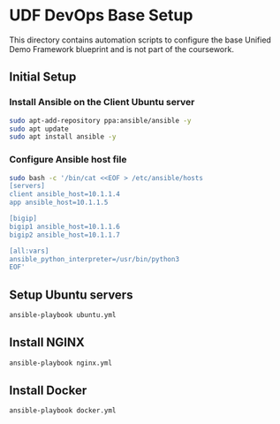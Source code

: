 # UDF DevOps Base Setup

This directory contains automation scripts to configure the base Unified Demo Framework blueprint and is not part of the coursework. 

## Initial Setup

### Install Ansible on the Client Ubuntu server
```bash
sudo apt-add-repository ppa:ansible/ansible -y
sudo apt update
sudo apt install ansible -y
```
### Configure Ansible host file
```bash
sudo bash -c '/bin/cat <<EOF > /etc/ansible/hosts 
[servers]
client ansible_host=10.1.1.4
app ansible_host=10.1.1.5

[bigip]
bigip1 ansible_host=10.1.1.6
bigip2 ansible_host=10.1.1.7

[all:vars]
ansible_python_interpreter=/usr/bin/python3 
EOF'
```

## Setup Ubuntu servers
```bash
ansible-playbook ubuntu.yml
```

## Install NGINX
```bash
ansible-playbook nginx.yml
```

## Install Docker
```bash
ansible-playbook docker.yml
```